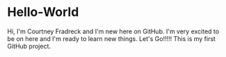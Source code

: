# Hello-World
Hi, I'm Courtney Fradreck and I'm new here on GitHub. I'm very excited to be on here and I'm ready to learn new things. Let's Go!!!!!
This is my first GitHub project.
